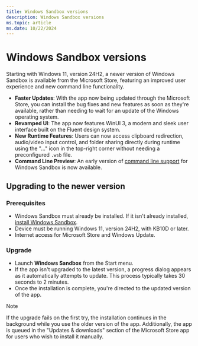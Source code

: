 ```yaml
---
title: Windows Sandbox versions
description: Windows Sandbox versions
ms.topic: article
ms.date: 10/22/2024
---
```


# Windows Sandbox versions

Starting with Windows 11, version 24H2, a newer version of Windows Sandbox is available from the Microsoft Store, featuring an improved user experience and new command line functionality.

- **Faster Updates**: With the app now being updated through the Microsoft Store, you can install the bug fixes and new features as soon as they're available, rather than needing to wait for an update of the Windows operating system.
- **Revamped UI**: The app now features WinUI 3, a modern and sleek user interface built on the Fluent design system.
- **New Runtime Features**: Users can now access clipboard redirection, audio/video input control, and folder sharing directly during runtime using the "…" icon in the top-right corner without needing a preconfigured `.wsb` file.
- **Command Line Preview**: An early version of [command line support](windows-sandbox-cli.md) for Windows Sandbox is now available.

## Upgrading to the newer version

### Prerequisites

- Windows Sandbox must already be installed. If it isn't already installed, [install Windows Sandbox](windows-sandbox-install.md).
- Device must be running Windows 11, version 24H2, with KB10D or later.
- Internet access for Microsoft Store and Windows Update.

### Upgrade

- Launch **Windows Sandbox** from the Start menu.
- If the app isn't upgraded to the latest version, a progress dialog appears as it automatically attempts to update. This process typically takes 30 seconds to 2 minutes.
- Once the installation is complete, you're directed to the updated version of the app.

> [!NOTE]
> If the upgrade fails on the first try, the installation continues in the background while you use the older version of the app. Additionally, the app is queued in the "Updates & downloads" section of the Microsoft Store app for users who wish to install it manually.